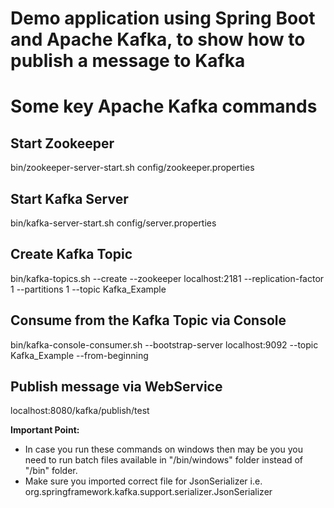 # Demo application using Spring Boot and Apache Kafka, to show how to publish a message to Kafka

# Some key Apache Kafka commands

## Start Zookeeper

bin/zookeeper-server-start.sh config/zookeeper.properties

## Start Kafka Server

bin/kafka-server-start.sh config/server.properties

## Create Kafka Topic

bin/kafka-topics.sh --create --zookeeper localhost:2181 --replication-factor 1 --partitions 1 --topic Kafka_Example

## Consume from the Kafka Topic via Console

bin/kafka-console-consumer.sh --bootstrap-server localhost:9092 --topic Kafka_Example --from-beginning

## Publish message via WebService

localhost:8080/kafka/publish/test

**Important Point:**
- In case you run these commands on windows then may be you you need to run batch files available in "/bin/windows" folder instead of "/bin" folder.
- Make sure you imported correct file for JsonSerializer i.e. org.springframework.kafka.support.serializer.JsonSerializer
